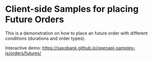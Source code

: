 # Client-side Samples for placing Future Orders

This is a demonstration on how to place an future order with different conditions (durations and order types).

Interactive demo: <https://saxobank.github.io/openapi-samples-js/orders/futures/>
